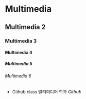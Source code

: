 # Multimedia
## Multimedia 2
### Multimedia 3
#### Multimedia 4
##### Multimedia 5
###### Multimedia 6

+ Github class
멀티미디어 학과 *Github* 
